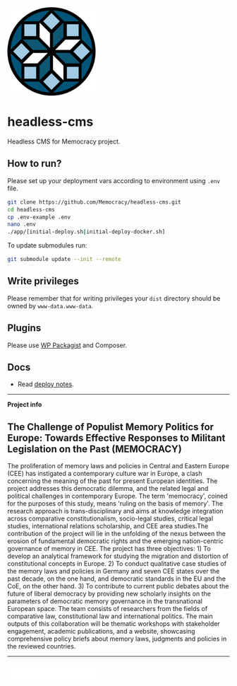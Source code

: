 <img src="Logo_memocracy.svg" width="200">

# headless-cms

Headless CMS for Memocracy project.

## How to run?

Please set up your deployment vars according to environment using `.env` file.

```bash
git clone https://github.com/Memocracy/headless-cms.git
cd headless-cms
cp .env-example .env
nano .env
./app/[initial-deploy.sh|initial-deploy-docker.sh]
```

To update submodules run:

```bash
git submodule update --init --remote
```

## Write privileges

Please remember that for writing privileges your `dist` directory should be owned by `www-data.www-data`.

## Plugins

Please use [WP Packagist](https://wpackagist.org/) and Composer.

## Docs

* Read [deploy notes](docs/deploy.md).

---

**Project info**

## The Challenge of Populist Memory Politics for Europe: Towards Effective Responses to Militant Legislation on the Past (MEMOCRACY)

The proliferation of memory laws and policies in Central and Eastern Europe (CEE) has instigated a contemporary culture war in Europe, a clash concerning the meaning of the past for present European identities. The project addresses this democratic dilemma, and the related legal and political challenges in contemporary Europe. The term 'memocracy', coined for the purposes of this study, means 'ruling on the basis of memory'. The research approach is trans-disciplinary and aims at knowledge integration across comparative constitutionalism, socio-legal studies, critical legal studies, international relations scholarship, and CEE area studies.The contribution of the project will lie in the unfolding of the nexus between the erosion of fundamental democratic rights and the emerging nation-centric governance of memory in CEE. The project has three objectives: 1) To develop an analytical framework for studying the migration and distortion of constitutional concepts in Europe. 2) To conduct qualitative case studies of the memory laws and policies in Germany and seven CEE states over the past decade, on the one hand, and democratic standards in the EU and the CoE, on the other hand. 3) To contribute to current public debates about the future of liberal democracy by providing new scholarly insights on the parameters of democratic memory governance in the transnational European space. The team consists of researchers from the fields of comparative law, constitutional law and international politics. The main outputs of this collaboration will be thematic workshops with stakeholder engagement, academic publications, and a website, showcasing comprehensive policy briefs about memory laws, judgments and policies in the reviewed countries.

---

<a href="https://www.volkswagenstiftung.de/en"><img src="VWST_W_PNG.png" alt="The Volkswagen Foundation" width="200"></a>